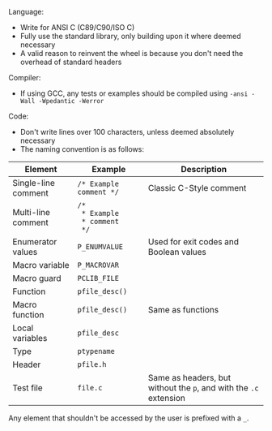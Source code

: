 Language:

- Write for ANSI C (C89/C90/ISO C)
- Fully use the standard library, only building upon it where deemed necessary
- A valid reason to reinvent the wheel is because you don't need the overhead of standard headers

Compiler:

- If using GCC, any tests or examples should be compiled using `-ansi -Wall -Wpedantic -Werror`

Code:

- Don't write lines over 100 characters, unless deemed absolutely necessary
- The naming convention is as follows:

| Element | Example | Description |
| - | - | - |
| Single-line comment | `/* Example comment */` | Classic C-Style comment |
| Multi-line comment | `/*` <br> ` * Example`  <br> ` * comment` <br> ` */` | |
| Enumerator values | `P_ENUMVALUE` | Used for exit codes and Boolean values |
| Macro variable | `P_MACROVAR` | |
| Macro guard | `PCLIB_FILE` | |
| Function | `pfile_desc()` | |
| Macro function | `pfile_desc()` | Same as functions |
| Local variables | `pfile_desc` | |
| Type | `ptypename` | |
| Header | `pfile.h` | |
| Test file | `file.c` | Same as headers, but without the `p`, and with the `.c` extension |

<!-- TODO: Ifs, function brackets -->

Any element that shouldn't be accessed by the user is prefixed with a `_`.
